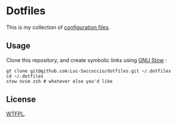 # Dotfiles

This is my collection of [configuration files](https://dotfiles.github.io/).

## Usage

Clone this repository, and create symbolic links using [GNU Stow](https://alexpearce.me/2016/02/managing-dotfiles-with-stow/) : 
``` shell
gt clone git@github.com:Luc-Saccoccio/dotfiles.git ~/.dotfiles
cd ~/.dotfiles
stow nvim zsh # whatever else you'd like
```

## License

[WTFPL](http://www.wtfpl.net/).
